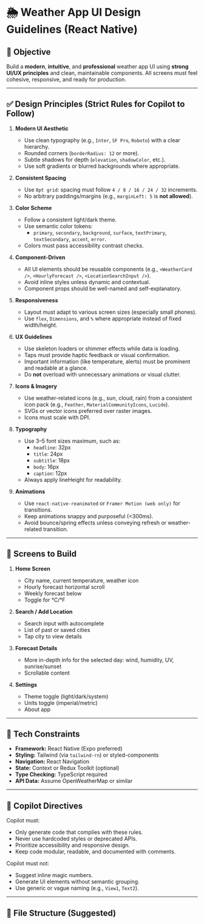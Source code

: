 # 🌦️ Weather App UI Design Guidelines (React Native)

## 🎯 Objective
Build a **modern**, **intuitive**, and **professional** weather app UI using **strong UI/UX principles** and clean, maintainable components. All screens must feel cohesive, responsive, and ready for production.

---

## ✅ Design Principles (Strict Rules for Copilot to Follow)

1. **Modern UI Aesthetic**
   - Use clean typography (e.g., `Inter`, `SF Pro`, `Roboto`) with a clear hierarchy.
   - Rounded corners (`borderRadius: 12` or more).
   - Subtle shadows for depth (`elevation`, `shadowColor`, etc.).
   - Use soft gradients or blurred backgrounds where appropriate.

2. **Consistent Spacing**
   - Use `8pt grid`: spacing must follow `4 / 8 / 16 / 24 / 32` increments.
   - No arbitrary paddings/margins (e.g., `marginLeft: 5` is **not allowed**).

3. **Color Scheme**
   - Follow a consistent light/dark theme.
   - Use semantic color tokens:
     - `primary`, `secondary`, `background`, `surface`, `textPrimary`, `textSecondary`, `accent`, `error`.
   - Colors must pass accessibility contrast checks.

4. **Component-Driven**
   - All UI elements should be reusable components (e.g., `<WeatherCard />`, `<HourlyForecast />`, `<LocationSearchInput />`).
   - Avoid inline styles unless dynamic and contextual.
   - Component props should be well-named and self-explanatory.

5. **Responsiveness**
   - Layout must adapt to various screen sizes (especially small phones).
   - Use `flex`, `Dimensions`, and `%` where appropriate instead of fixed width/height.

6. **UX Guidelines**
   - Use skeleton loaders or shimmer effects while data is loading.
   - Taps must provide haptic feedback or visual confirmation.
   - Important information (like temperature, alerts) must be prominent and readable at a glance.
   - Do **not** overload with unnecessary animations or visual clutter.

7. **Icons & Imagery**
   - Use weather-related icons (e.g., sun, cloud, rain) from a consistent icon pack (e.g., `Feather`, `MaterialCommunityIcons`, `Lucide`).
   - SVGs or vector icons preferred over raster images.
   - Icons must scale with DPI.

8. **Typography**
   - Use 3–5 font sizes maximum, such as:
     - `headline`: 32px
     - `title`: 24px
     - `subtitle`: 18px
     - `body`: 16px
     - `caption`: 12px
   - Always apply lineHeight for readability.

9. **Animations**
   - Use `react-native-reanimated` or `Framer Motion (web only)` for transitions.
   - Keep animations snappy and purposeful (<300ms).
   - Avoid bounce/spring effects unless conveying refresh or weather-related transition.

---

## 📱 Screens to Build

1. **Home Screen**
   - City name, current temperature, weather icon
   - Hourly forecast horizontal scroll
   - Weekly forecast below
   - Toggle for °C/°F

2. **Search / Add Location**
   - Search input with autocomplete
   - List of past or saved cities
   - Tap city to view details

3. **Forecast Details**
   - More in-depth info for the selected day: wind, humidity, UV, sunrise/sunset
   - Scrollable content

4. **Settings**
   - Theme toggle (light/dark/system)
   - Units toggle (imperial/metric)
   - About app

---

## 🧱 Tech Constraints

- **Framework:** React Native (Expo preferred)
- **Styling:** Tailwind (via `tailwind-rn`) or styled-components
- **Navigation:** React Navigation
- **State:** Context or Redux Toolkit (optional)
- **Type Checking:** TypeScript required
- **API Data:** Assume OpenWeatherMap or similar

---

## 🤖 Copilot Directives

Copilot must:

- Only generate code that complies with these rules.
- Never use hardcoded styles or deprecated APIs.
- Prioritize accessibility and responsive design.
- Keep code modular, readable, and documented with comments.

Copilot must not:

- Suggest inline magic numbers.
- Generate UI elements without semantic grouping.
- Use generic or vague naming (e.g., `View1`, `Text2`).

---

## 📎 File Structure (Suggested)

